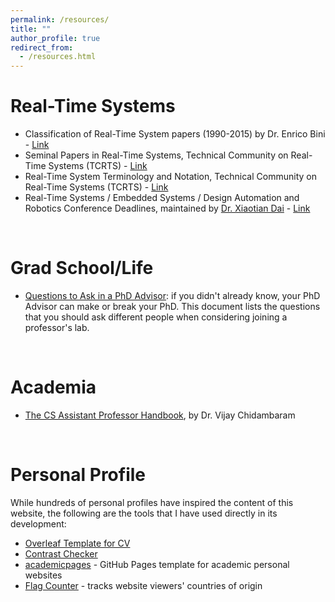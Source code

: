 ```yaml
---
permalink: /resources/
title: ""
author_profile: true
redirect_from:
  - /resources.html
---
```


# Real-Time Systems
- Classification of Real-Time System papers (1990-2015) by Dr. Enrico Bini - [Link](https://cmte.ieee.org/tcrts/classification-of-rtss-papers/)
- Seminal Papers in Real-Time Systems, Technical Community on Real-Time Systems (TCRTS) - [Link](https://cmte.ieee.org/tcrts/education/seminal-papers/)
- Real-Time System Terminology and Notation, Technical Community on Real-Time Systems (TCRTS) - [Link](https://cmte.ieee.org/tcrts/education/terminology-and-notation/)
- Real-Time Systems / Embedded Systems / Design Automation and Robotics Conference Deadlines, maintained by [Dr. Xiaotian Dai](https://www.xiaotiandai.com/) - [Link](https://automaticdai.github.io/realtime-embedded-conferences/)

<br/>

# Grad School/Life
- [Questions to Ask in a PhD Advisor](https://www.cs.columbia.edu/wp-content/uploads/2019/03/Get-Advisor.pdf): if you didn't already know, your PhD Advisor can make or break your PhD. This document lists the questions that you should ask different people when considering joining a professor's lab. 

<br/>

# Academia
- [The CS Assistant Professor Handbook](https://vijay03.github.io/asstprofbook/), by Dr. Vijay Chidambaram

<br/>

# Personal Profile
While hundreds of personal profiles have inspired the content of this website, the following are the tools that I have used directly in its development:
- [Overleaf Template for CV](https://www.overleaf.com/latex/templates/faangpath-simple-template/npsfpdqnxmbc)
- [Contrast Checker](https://webaim.org/resources/contrastchecker/)
- [academicpages](https://academicpages.github.io/) - GitHub Pages template for academic personal websites
- [Flag Counter](https://s01.flagcounter.com/index.html) - tracks website viewers' countries of origin
